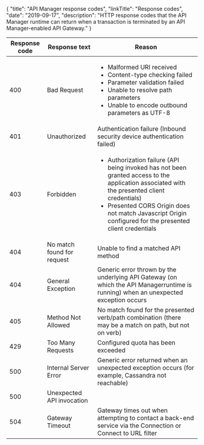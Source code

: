 {
    "title": "API Manager response codes",
    "linkTitle": "Response codes",
    "date": "2019-09-17",
    "description": "HTTP response codes that the API Manager runtime can return when a transaction is terminated by an API Manager-enabled API Gateway."
}

| Response code | Response text              | Reason                                                                                                                                        |
|---------------|----------------------------|-----------------------------------------------------------------------------------------------------------------------------------------------|
| 400           | Bad Request                | <ul><li>Malformed URI received</li><li>Content-type checking failed</li><li>Parameter validation failed</li><li>Unable to resolve path parameters</li><li>Unable to encode outbound parameters as UTF-8</li></ul>                                                                                              |
| 401           | Unauthorized               | Authentication failure (Inbound security device authentication failed)                                                                        |
| 403           | Forbidden                  | <ul><li>Authorization failure (API being invoked has not been granted access to the application associated with the presented client credentials)</li><li>Presented CORS Origin does not match Javascript Origin configured for the presented client credentials</li></ul>                                     |
| 404           | No match found for request | Unable to find a matched API method                                                                                                           |
| 404           | General Exception          | Generic error thrown by the underlying API Gateway (on which the API Managerruntime is running) when an unexpected exception occurs           |
| 405           | Method Not Allowed         | No match found for the presented verb/path combination (there may be a match on path, but not on verb)                                        |
| 429           | Too Many Requests          | Configured quota has been exceeded                                                                                                            |
| 500           | Internal Server Error      | Generic error returned when an unexpected exception occurs (for example, Cassandra not reachable)                                             |
| 500           | Unexpected API invocation  |                                                                                                                                               |
| 504           | Gateway Timeout            | Gateway times out when attempting to contact a back-end service via the Connection or Connect to URL filter                                   |


